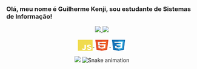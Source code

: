 ### Olá, meu nome é Guilherme Kenji, sou estudante de Sistemas de Informação!

<div align="center">
  <a href="https://github.com/Kenji-prog">
    <img height="180em" src="https://github-readme-stats.vercel.app/api?username=gkenjidev&show_icons=true&theme=dark&include_all_commits=true&count_private=true"/>
    <img height="180em" src="https://github-readme-stats.vercel.app/api/top-langs/?username=gkenjidev&layout=compact&langs_count=7&theme=dark"/>
</div>
<div style="display: inline_block" align="center"><br>
  <img align="center" height="30" width="40" src="https://raw.githubusercontent.com/devicons/devicon/master/icons/javascript/javascript-plain.svg">
  <img align="center" height="30" width="40" src="https://raw.githubusercontent.com/devicons/devicon/master/icons/html5/html5-original.svg">
  <img align="center" height="30" width="40" src="https://raw.githubusercontent.com/devicons/devicon/master/icons/css3/css3-original.svg">
</div>
   <div align="center"> 
     	 
  <a href = "mailto:gksnasct@gmail.com"><img src="https://img.shields.io/badge/-Gmail-%23333?style=for-the-badge&logo=gmail&logoColor=white" target="_blank"></a>
     ![Snake animation](https://github.com/gkenjidev/gkenjidev/blob/output/github-contribution-grid-snake.svg)
  </div>
